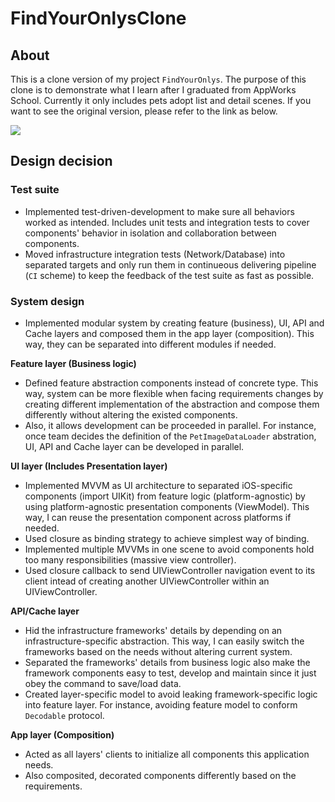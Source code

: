 # FindYourOnlysClone

## About
This is a clone version of my project `FindYourOnlys`. The purpose of this clone is to demonstrate what I learn after I graduated from AppWorks School. Currently it only includes pets adopt list and detail scenes. If you want to see the original version, please refer to the link as below.
<p align="left">
    <a href="https://apps.apple.com/tw/app/findyouronlys/id1619734464">
    <img src="https://developer.apple.com/assets/elements/badges/download-on-the-app-store.svg"></a>
</p>



## Design decision
### Test suite
* Implemented test-driven-development to make sure all behaviors worked as intended. Includes unit tests and integration tests to cover components' behavior in isolation and collaboration between components.
* Moved infrastructure integration tests (Network/Database) into separated targets and only run them in continueous delivering pipeline (`CI` scheme) to keep the feedback of the test suite as fast as possible. 
 
### System design
* Implemented modular system by creating feature (business), UI, API and Cache layers and composed them in the app layer (composition). This way, they can be separated into different modules if needed.

**Feature layer (Business logic)**
* Defined feature abstraction components instead of concrete type. This way, system can be more flexible when facing requirements changes by creating different implementation of the abstraction and compose them differently without altering the existed components.  
* Also, it allows development can be proceeded in parallel. For instance, once team decides the definition of the `PetImageDataLoader` abstration, UI, API and Cache layer can be developed in parallel.

**UI layer (Includes Presentation layer)**
* Implemented MVVM as UI architecture to separated iOS-specific components (import UIKit) from feature logic (platform-agnostic) by using platform-agnostic presentation components (ViewModel). This way, I can reuse the presentation component across platforms if needed.
* Used closure as binding strategy to achieve simplest way of binding. 
* Implemented multiple MVVMs in one scene to avoid components hold too many responsibilities (massive view controller).
* Used closure callback to send UIViewController navigation event to its client intead of creating another UIViewController within an UIViewController.

**API/Cache layer**
* Hid the infrastructure frameworks' details by depending on an infrastructure-specific abstraction. This way, I can easily switch the frameworks based on the needs without altering current system.
* Separated the frameworks' details from business logic also make the framework components easy to test, develop and maintain since it just obey the command to save/load data.
* Created layer-specific model to avoid leaking framework-specific logic into feature layer. For instance, avoiding feature model to conform `Decodable` protocol.

**App layer (Composition)**
* Acted as all layers' clients to initialize all components this application needs.
* Also composited, decorated components differently based on the requirements.
